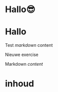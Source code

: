 # Hallo😎
# Hallo
Test *markdown* content

Nieuwe exercise

<ShortExercise id="v6ChZnyIDq2fFlzIEFZK" title="test">
  
  Markdown *content*
  
  # inhoud
  
</ShortExercise>
